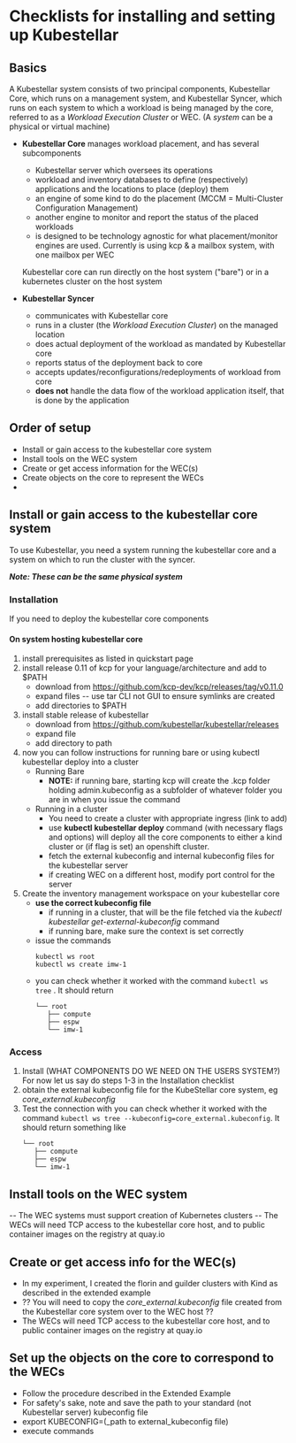 # Checklists for installing and setting up Kubestellar

## Basics
A Kubestellar system consists of two principal components, Kubestellar Core, which runs on a management system, and Kubestellar Syncer, which runs on each system to which a workload is being managed by the core, referred to as a _Workload Execution Cluster_ or WEC. (A _system_ can be a physical or virtual machine)

- **Kubestellar Core**  manages workload placement, and has several subcomponents
  - Kubestellar server which oversees its operations
  - workload and inventory databases to define (respectively) applications and the locations to place (deploy) them
  - an engine of some kind to do the placement (MCCM = Multi-Cluster Configuration Management)
  - another engine to monitor and report the status of the placed workloads
  - is designed to be technology agnostic for what placement/monitor engines are used. Currently is using kcp & a mailbox system, with one mailbox per WEC

  Kubestellar core can run directly on the host system ("bare") or in a kubernetes cluster on the host system

- **Kubestellar Syncer**
  - communicates with Kubestellar core
  - runs in a cluster (the _Workload Execution Cluster_) on the managed location
  - does actual deployment of the workload as mandated by Kubestellar core
  - reports status of the deployment back to core
  - accepts updates/reconfigurations/redeployments of workload from core
  - **does not** handle the data flow of the workload application itself, that is done by the application

## Order of setup
  - Install or gain access to the kubestellar core system
  - Install tools on the WEC system
  - Create or get access information for the WEC(s)
  - Create objects on the core to represent the WECs
  - 

## Install or gain access to the kubestellar core system

To use Kubestellar, you need a system running the kubestellar core and a system on which to run the cluster with the syncer.

_**Note: These can be the same physical system**_
### Installation
If you need to deploy the kubestellar core components
#### On system hosting kubestellar core
1. install prerequisites as listed in quickstart page
2. install release 0.11 of kcp for your language/architecture and add to $PATH 
    - download from https://github.com/kcp-dev/kcp/releases/tag/v0.11.0
    - expand files -- use tar CLI not GUI to ensure symlinks are created
    - add directories to $PATH
3. install stable release of kubestellar
    - download from https://github.com/kubestellar/kubestellar/releases
    - expand file
    - add directory to path
4. now you can follow instructions for running bare or using kubectl kubestellar deploy into a cluster
    - Running Bare
      - **NOTE:** if running bare, starting kcp will create the .kcp folder holding admin.kubeconfig as a subfolder of whatever folder you are in when you issue the command
    - Running in a cluster
      - You need to create a cluster with appropriate ingress (link to add)
       - use **kubectl kubestellar deploy** command (with necessary flags and options) will deploy all the core components to either a kind cluster or (if flag is set) an openshift cluster.
       - fetch the external kubeconfig and internal kubeconfig files for the kubestellar server
       - if creating WEC on a different host, modify port control for the server
5. Create the inventory management workspace on your kubestellar core
    - **use the correct kubeconfig file**
       - if running in a cluster, that will be the file fetched via the _kubectl kubestellar get-external-kubeconfig_ command
       - if running bare, make sure the context is set correctly
    - issue the commands 
      ```
      kubectl ws root
      kubectl ws create imw-1
      ```
    - you can check whether it worked with the command `kubectl ws tree` . It should return
      ```
      └── root
         ├── compute
         ├── espw
         └── imw-1
      ```
### Access
1. Install (WHAT COMPONENTS DO WE NEED ON THE USERS SYSTEM?) 
For now let us say do steps 1-3 in the Installation checklist
3. obtain the external kubeconfig file for the KubeStellar core system, eg _core_external.kubeconfig_
4. Test the connection with you can check whether it worked with the command `kubectl ws tree --kubeconfig=core_external.kubeconfig`. 
It should return something like
      ```
      └── root
         ├── compute
         ├── espw
         └── imw-1
      ```
## Install tools on the WEC system
  -- The WEC systems must support creation of Kubernetes clusters
  -- The WECs will need TCP access to the kubestellar core host, and to public container images on the registry at quay.io
  
## Create or get access info for the WEC(s)
  - In my experiment, I created the florin and guilder clusters with Kind as described in the extended example
  - ?? You will need to copy the _core_external.kubeconfig_ file created from the Kubestellar core system over to the WEC host ??
  - The WECs will need TCP access to the kubestellar core host, and to public container images on the registry at quay.io

## Set up the objects on the core to correspond to the WECs
  - Follow the procedure described in the Extended Example 
  - For safety's sake, note and save the path to your standard (not Kubestellar server) kubeconfig file
  - export KUBECONFIG=(_path to external_kubeconfig file)
  - execute commands 
  
 
